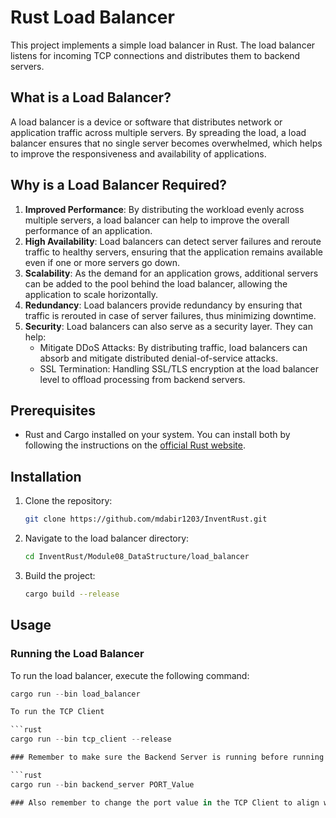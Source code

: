 
# Rust Load Balancer

This project implements a simple load balancer in Rust. The load balancer listens for incoming TCP connections and distributes them to backend servers.

## What is a Load Balancer?

A load balancer is a device or software that distributes network or application traffic across multiple servers. By spreading the load, a load balancer ensures that no single server becomes overwhelmed, which helps to improve the responsiveness and availability of applications.

## Why is a Load Balancer Required?

1. **Improved Performance**: By distributing the workload evenly across multiple servers, a load balancer can help to improve the overall performance of an application.
2. **High Availability**: Load balancers can detect server failures and reroute traffic to healthy servers, ensuring that the application remains available even if one or more servers go down.
3. **Scalability**: As the demand for an application grows, additional servers can be added to the pool behind the load balancer, allowing the application to scale horizontally.
4. **Redundancy**: Load balancers provide redundancy by ensuring that traffic is rerouted in case of server failures, thus minimizing downtime.
5. **Security**: Load balancers can also serve as a security layer. They can help:
    - Mitigate DDoS Attacks: By distributing traffic, load balancers can absorb and mitigate distributed denial-of-service attacks.
    - SSL Termination: Handling SSL/TLS encryption at the load balancer level to offload processing from backend servers.

## Prerequisites

- Rust and Cargo installed on your system. You can install both by following the instructions on the [official Rust website](https://www.rust-lang.org/tools/install).

## Installation

1. Clone the repository:

	```bash
	git clone https://github.com/mdabir1203/InventRust.git
	```

2. Navigate to the load balancer directory:

	```bash
	cd InventRust/Module08_DataStructure/load_balancer
	```

3. Build the project:

	```bash
	cargo build --release
	```

## Usage

### Running the Load Balancer

To run the load balancer, execute the following command:

```rust
cargo run --bin load_balancer

To run the TCP Client

```rust
cargo run --bin tcp_client --release

### Remember to make sure the Backend Server is running before running the Load Balancer. To run the backend servers run the command: 

```rust
cargo run --bin backend_server PORT_Value	

### Also remember to change the port value in the TCP Client to align with the load balancer



